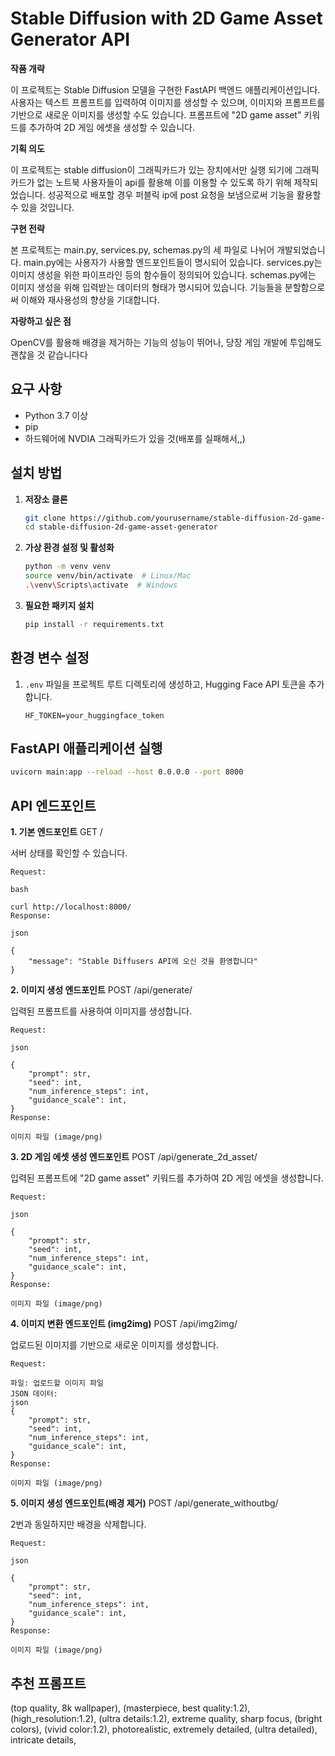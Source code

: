 # Stable Diffusion with 2D Game Asset Generator API

**작품 개략**

이 프로젝트는 Stable Diffusion 모델을 구현한 FastAPI 백엔드 애플리케이션입니다. 사용자는 텍스트 프롬프트를 입력하여 이미지를 생성할 수 있으며, 이미지와 프롬프트를 기반으로 새로운 이미지를 생성할 수도 있습니다. 프롬프트에 "2D game asset" 키워드를 추가하여 2D 게임 에셋을 생성할 수 있습니다.

**기획 의도**

이 프로젝트는 stable diffusion이 그래픽카드가 있는 장치에서만 실행 되기에 그래픽카드가 없는 노트북 사용자들이 api를 활용해 이를 이용할 수 있도록 하기 위해 제작되었습니다. 성공적으로 배포할 경우 퍼블릭 ip에 post 요청을 보냄으로써 기능을 활용할 수 있을 것입니다.

**구현 전략**

본 프로젝트는 main.py, services.py, schemas.py의 세 파일로 나뉘어 개발되었습니다. main.py에는 사용자가 사용할 엔드포인트들이 명시되어 있습니다. services.py는 이미지 생성을 위한 파이프라인 등의 함수들이 정의되어 있습니다. schemas.py에는 이미지 생성을 위해 입력받는 데이터의 형태가 명시되어 있습니다. 기능들을 분할함으로써 이해와 재사용성의 향상을 기대합니다.

**자랑하고 싶은 점**

OpenCV를 활용해 배경을 제거하는 기능의 성능이 뛰어나, 당장 게임 개발에 투입해도 괜찮을 것 같습니다다

## 요구 사항

- Python 3.7 이상
- pip
- 하드웨어에 NVDIA 그래픽카드가 있을 것(배포를 실패해서,,)

## 설치 방법

1. **저장소 클론**

    ```bash
    git clone https://github.com/yourusername/stable-diffusion-2d-game-asset-generator.git
    cd stable-diffusion-2d-game-asset-generator
    ```

2. **가상 환경 설정 및 활성화**

    ```bash
    python -m venv venv
    source venv/bin/activate  # Linux/Mac
    .\venv\Scripts\activate  # Windows
    ```

3. **필요한 패키지 설치**

    ```bash
    pip install -r requirements.txt
    ```

## 환경 변수 설정

1. `.env` 파일을 프로젝트 루트 디렉토리에 생성하고, Hugging Face API 토큰을 추가합니다.

    ```
    HF_TOKEN=your_huggingface_token
    ```

## FastAPI 애플리케이션 실행

```bash
uvicorn main:app --reload --host 0.0.0.0 --port 8000
```

## API 엔드포인트

**1. 기본 엔드포인트**
GET /

서버 상태를 확인할 수 있습니다.
```
Request:

bash
 
curl http://localhost:8000/
Response:

json
 
{
    "message": "Stable Diffusers API에 오신 것을 환영합니다"
}
```
**2. 이미지 생성 엔드포인트**
POST /api/generate/

입력된 프롬프트를 사용하여 이미지를 생성합니다.

```
Request:

json
 
{
    "prompt": str,
    "seed": int,
    "num_inference_steps": int,
    "guidance_scale": int,
}
Response:

이미지 파일 (image/png)
```

**3. 2D 게임 에셋 생성 엔드포인트**
POST /api/generate_2d_asset/

입력된 프롬프트에 "2D game asset" 키워드를 추가하여 2D 게임 에셋을 생성합니다.

```
Request:

json
 
{
    "prompt": str,
    "seed": int,
    "num_inference_steps": int,
    "guidance_scale": int,
}
Response:

이미지 파일 (image/png)
```

**4. 이미지 변환 엔드포인트 (img2img)**
POST /api/img2img/

업로드된 이미지를 기반으로 새로운 이미지를 생성합니다.

```
Request:

파일: 업로드할 이미지 파일
JSON 데이터:
json
{
    "prompt": str,
    "seed": int,
    "num_inference_steps": int,
    "guidance_scale": int,
}
Response:

이미지 파일 (image/png)
```

**5. 이미지 생성 엔드포인트(배경 제거)**
POST /api/generate_withoutbg/

2번과 동일하지만 배경을 삭제합니다.

```
Request:

json
 
{
    "prompt": str,
    "seed": int,
    "num_inference_steps": int,
    "guidance_scale": int,
}
Response:

이미지 파일 (image/png)
```
## 추천 프롬프트
(top quality, 8k wallpaper), (masterpiece, best quality:1.2), (high_resolution:1.2), (ultra details:1.2), extreme quality, sharp focus, (bright colors), (vivid color:1.2), photorealistic, extremely detailed, (ultra detailed), intricate details,
